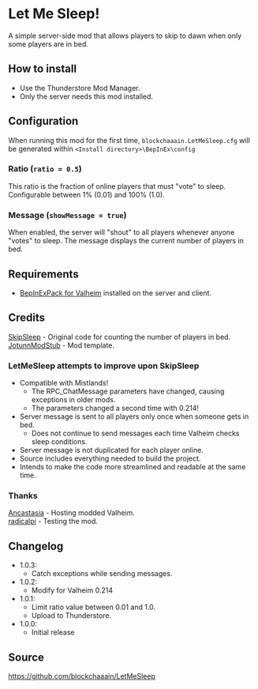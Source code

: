 # Let Me Sleep!
A simple server-side mod that allows players to skip to dawn when only some players are in bed.

## How to install
- Use the Thunderstore Mod Manager.
- Only the server needs this mod installed.

## Configuration
When running this mod for the first time, ``blockchaaain.LetMeSleep.cfg`` will be generated within ``<Install directory>\BepInEx\config``

### Ratio (``ratio = 0.5``)
This ratio is the fraction of online players that must "vote" to sleep. Configurable between 1% (0.01) and 100% (1.0).

### Message (``showMessage = true``)
When enabled, the server will "shout" to all players whenever anyone "votes" to sleep. The message displays the current number of players in bed.

## Requirements
 - [BepInExPack for Valheim](https://valheim.thunderstore.io/package/denikson/BepInExPack_Valheim/) installed on the server and client.

## Credits
[SkipSleep](https://github.com/RinseV/valheim-skipsleep) - Original code for counting the number of players in bed.  
[JotunnModStub](https://github.com/Valheim-Modding/JotunnModStub) - Mod template.  

### LetMeSleep attempts to improve upon SkipSleep
- Compatible with Mistlands!
  - The RPC_ChatMessage parameters have changed, causing exceptions in older mods.
  - The parameters changed a second time with 0.214!
- Server message is sent to all players only once when someone gets in bed.
  - Does not continue to send messages each time Valheim checks sleep conditions.
- Server message is not duplicated for each player online.
- Source includes everything needed to build the project.
- Intends to make the code more streamlined and readable at the same time.


### Thanks
[Ancastasia](https://www.twitch.tv/ancastasia) - Hosting modded Valheim.  
[radicalpi](https://www.twitch.tv/radicalpi) - Testing the mod.

## Changelog
- 1.0.3:
	- Catch exceptions while sending messages.
- 1.0.2:
  - Modify for Valheim 0.214
- 1.0.1:
  - Limit ratio value between 0.01 and 1.0.
  - Upload to Thunderstore.
- 1.0.0:
  - Initial release

## Source
https://github.com/blockchaaain/LetMeSleep
